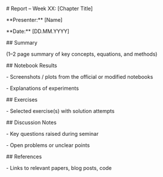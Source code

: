 \# Report – Week XX: \[Chapter Title]



\*\*Presenter:\*\* \[Name]  

\*\*Date:\*\* \[DD.MM.YYYY]  



\## Summary

(1–2 page summary of key concepts, equations, and methods)



\## Notebook Results

\- Screenshots / plots from the official or modified notebooks

\- Explanations of experiments



\## Exercises

\- Selected exercise(s) with solution attempts



\## Discussion Notes

\- Key questions raised during seminar

\- Open problems or unclear points



\## References

\- Links to relevant papers, blog posts, code



